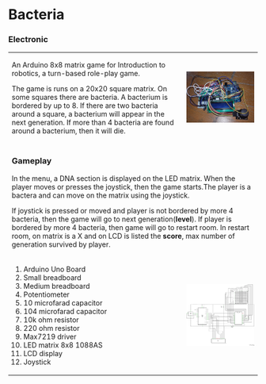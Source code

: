 # Bacteria

<table border="0" bordercolor="#FFFFFF">
  <tr border="0" bordercolor="#FFFFFF">
    <td border="0" bordercolor="#FFFFFF" valign="top" width="70%">
      <p>
        An Arduino 8x8 matrix game for Introduction to robotics, a turn-based role-play game.
      </p>
      <p>
        The game is runs on a 20x20 square matrix. On some squares there are bacteria. A bacterium is bordered by up to 8. If there are two bacteria around a square, a bacterium will appear in the next generation. If more than 4 bacteria are found around a bacterium, then it will die.
      </p>
    </td>
    <td border="0" bordercolor="#FFFFFF">
      <img src="https://raw.githubusercontent.com/BalescuOvidiu/Bacteria/master/img/photo.jpg"/>
    </td>
  </tr>
  <tr>
    <td colspan="2">
      <h3>Gameplay</h3>
      <p>
        In the menu, a DNA section is displayed on the LED matrix. When the player moves or presses the joystick, then the game starts.The player is a bactera and can move on the matrix using the joystick.
      </p>
      <p>
        If joystick is pressed or moved and player is not bordered by more 4 bacteria, then the game will go to next generation(<b>level</b>). If player is bordered by more 4 bacteria, then game will go to restart room. In restart room, on matrix is a X and on LCD is listed the <b>score</b>, max number of generation survived by player.  
      </p>
    </td>
  <h3>Electronic</h3>
  </tr>
  <tr border="0" bordercolor="#FFFFFF">
    <td border="0" bordercolor="#FFFFFF" valign="top" width="30%">
      <ol>
        <li>Arduino Uno Board</li>
        <li>Small breadboard</li>
        <li>Medium breadboard</li>
        <li>Potentiometer</li>
        <li>10 microfarad capacitor</li>
        <li>104 microfarad capacitor</li>
        <li>10k ohm resistor</li>
        <li>220 ohm resistor</li>
        <li>Max7219 driver</li>
        <li>LED matrix 8x8 1088AS</li>
        <li>LCD display</li>
        <li>Joystick</li>
      </ol>
    </td border="0" valign="middle">
    <td border="0">
      <img src="https://raw.githubusercontent.com/BalescuOvidiu/Bacteria/master/img/schematic.png"/>
    </td>
  </tr>
</table>

